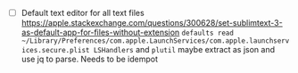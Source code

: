 - [ ] Default text editor for all text files https://apple.stackexchange.com/questions/300628/set-sublimtext-3-as-default-app-for-files-without-extension `defaults read ~/Library/Preferences/com.apple.LaunchServices/com.apple.launchservices.secure.plist LSHandlers` and `plutil` maybe extract as json and use jq to parse. Needs to be idempot
